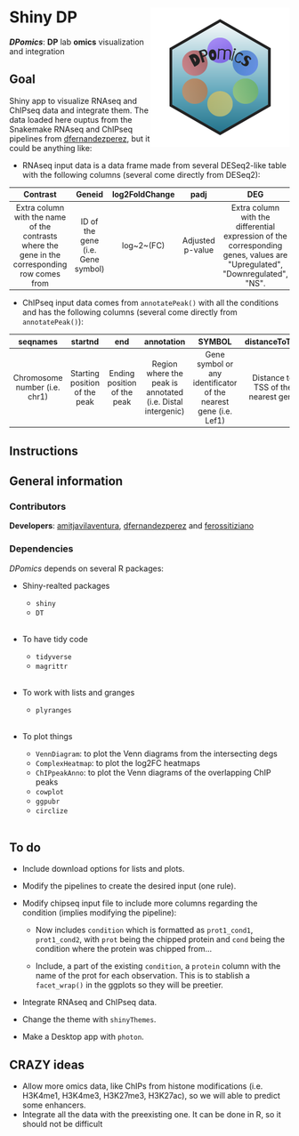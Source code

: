 # Shiny DP <img src="www/DPomics_logo.png" align="right" alt="" width="250" />

_**DPomics**_: **DP** lab **omics** visualization and integration

## Goal

Shiny app to visualize RNAseq and ChIPseq data and integrate them. The data loaded here ouptus from the Snakemake RNAseq and ChIPseq pipelines from [dfernandezperez](https://github.com/dfernandezperez/), but it could be anything like:

* RNAseq input data is a data frame made from several DESeq2-like table with the following columns (several come directly from DESeq2):

Contrast | Geneid | log2FoldChange | padj | DEG | 
:------: | :----: | :------------: | :--: | :-: |
Extra column with the name of the contrasts where the gene in the corresponding row comes from | ID of the gene (i.e. Gene symbol) | log~2~(FC) | Adjusted p-value | Extra column with the differential expression of the corresponding genes, values are "Upregulated", "Downregulated", "NS".

* ChIPseq input data comes from `annotatePeak()` with all the conditions and has the following columns (several come directly from `annotatePeak()`):

seqnames | startnd | end | annotation | SYMBOL | distanceToTSS | condition |
:------: | :----: | :------------: | :--: | :-: | :-----------: | :------: |
Chromosome number (i.e. chr1) | Starting position of the peak | Ending position of the peak | Region where the peak is annotated (i.e. Distal intergenic) | Gene symbol or any identificator of the nearest gene (i.e. Lef1) | Distance to TSS of the nearest gene | Extra column with the condition of the corresponding peak.



## Instructions

## General information

### Contributors

**Developers**: [amitjavilaventura](https://github.com/amitjavilaventura/), [dfernandezperez](https://github.com/dfernandezperez/) and [ferossitiziano](https://github.com/ferossitiziano/)

### Dependencies

*DPomics* depends on several R packages:

* Shiny-realted packages

   + `shiny`
   + `DT` <br><br>

* To have tidy code

   + `tidyverse`
   + `magrittr` <br><br>


* To work with lists and granges

   + `plyranges`<br><br>

* To plot things

   + `VennDiagram`: to plot the Venn diagrams from the intersecting degs
   + `ComplexHeatmap`: to plot the log2FC heatmaps
   + `ChIPpeakAnno`: to plot the Venn diagrams of the overlapping ChIP peaks
   + `cowplot`
   + `ggpubr`
   + `circlize` <br><br>
   

## To do

* Include download options for lists and plots.
* Modify the pipelines to create the desired input (one rule).
* Modify chipseq input file to include more columns regarding the condition (implies modifying the pipeline):

  + Now includes `condition` which is formatted as `prot1_cond1`, `prot1_cond2`, with `prot` being the chipped protein and `cond` being the condition where the protein was chipped from...
  
  + Include, a part of the existing `condition`, a `protein` column with the name of the prot for each observation. This is to stablish a `facet_wrap()` in the ggplots so they will be preetier.
  
* Integrate RNAseq and ChIPseq data.
* Change the theme with `shinyThemes`.
* Make a Desktop app with `photon`.

## CRAZY ideas

* Allow more omics data, like ChIPs from histone modifications (i.e. H3K4me1, H3K4me3, H3K27me3, H3K27ac), so we will able to predict some enhancers.
* Integrate all the data with the preexisting one. It can be done in R, so it should not be difficult
  